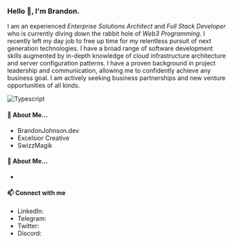 ### Hello 👋, I'm Brandon.

I am an experienced *Enterprise Solutions Architect* and *Full Stack Developer* who is currently diving down the rabbit hole of *Web3 Programming*. I recently left my day job to free up time for my relentless pursuit of next generation technologies. I have a broad range of software development skills augmented by in-depth knowledge of cloud infrastructure architecture and server configuration patterns. I have a proven background in project leadership and communication, allowing me to confidently achieve any business goal. I am actively seeking business partnerships and new venture opportunities of all kinds.

![Typescript](https://badgen.net/badge/icon/typescript?icon=typescript&label "Typescript")

#### 🔭 About Me...
- BrandonJohnson.dev
- Excelsior Creative
- SwizzMagik

#### 🔭 About Me...
- 


#### 📫 Connect with me
- LinkedIn:
- Telegram: 
- Twitter:
- Discord: 
 
<!--
**swizzmagik/swizzmagik** is a ✨ _special_ ✨ repository because its `README.md` (this file) appears on your GitHub profile.

Here are some ideas to get you started:

- 🔭 I’m currently working on ...
- 🌱 I’m currently learning ...
- 👯 I’m looking to collaborate on ...
- 🤔 I’m looking for help with ...
- 💬 Ask me about ...
- 📫 How to reach me: ...
- ⚡ Fun fact: ...
-->

